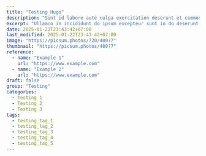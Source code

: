 ```yaml
---
title: "Testing Hugo"
description: "Sint id labore aute culpa exercitation deserunt et commodo aliquip amet ut."
excerpt: "Ullamco in incididunt do ipsum excepteur sunt in do deserunt occaecat. Elit dolore est est nisi Lorem. Magna consequat et voluptate aute nostrud excepteur nulla veniam anim ea minim minim. Excepteur elit in enim minim incididunt reprehenderit proident nostrud aute nulla pariatur veniam eu eu."
date: 2025-01-22T23:43:42+07:00
last_modified: 2025-01-22T23:43:42+07:00
image: "https://picsum.photos/720/480?7"
thumbnail: "https://picsum.photos/480?7"
reference:
  - name: "Example 1"
    url: "https://www.example.com"
  - name: "Example 2"
    url: "https://www.example.com"
draft: false
group: "Testing"
categories:
  - Testing 1
  - Testing 2
  - Testing 3
tags:
  - testing_tag_1
  - testing_tag_2
  - testing_tag_3
  - testing_tag_4
  - testing_tag_5
--- 
```

